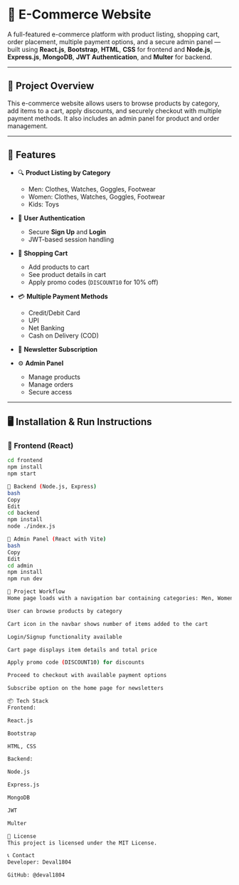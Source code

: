 # 🛒 E-Commerce Website

A full-featured e-commerce platform with product listing, shopping cart, order placement, multiple payment options, and a secure admin panel — built using **React.js**, **Bootstrap**, **HTML**, **CSS** for frontend and **Node.js**, **Express.js**, **MongoDB**, **JWT Authentication**, and **Multer** for backend.

---

## 📖 Project Overview

This e-commerce website allows users to browse products by category, add items to a cart, apply discounts, and securely checkout with multiple payment methods. It also includes an admin panel for product and order management.

---

## 🚀 Features

- 🔍 **Product Listing by Category**
  - Men: Clothes, Watches, Goggles, Footwear
  - Women: Clothes, Watches, Goggles, Footwear
  - Kids: Toys

- 👤 **User Authentication**
  - Secure **Sign Up** and **Login**
  - JWT-based session handling

- 🛒 **Shopping Cart**
  - Add products to cart
  - See product details in cart
  - Apply promo codes (`DISCOUNT10` for 10% off)

- 💳 **Multiple Payment Methods**
  - Credit/Debit Card
  - UPI
  - Net Banking
  - Cash on Delivery (COD)

- 📢 **Newsletter Subscription**

- ⚙️ **Admin Panel**
  - Manage products
  - Manage orders
  - Secure access

---

## 🖥️ Installation & Run Instructions

### 🔹 Frontend (React)

```bash
cd frontend
npm install
npm start

🔹 Backend (Node.js, Express)
bash
Copy
Edit
cd backend
npm install
node ./index.js

🔹 Admin Panel (React with Vite)
bash
Copy
Edit
cd admin
npm install
npm run dev

📑 Project Workflow
Home page loads with a navigation bar containing categories: Men, Women, Kids

User can browse products by category

Cart icon in the navbar shows number of items added to the cart

Login/Signup functionality available

Cart page displays item details and total price

Apply promo code (DISCOUNT10) for discounts

Proceed to checkout with available payment options

Subscribe option on the home page for newsletters

📦 Tech Stack
Frontend:

React.js

Bootstrap

HTML, CSS

Backend:

Node.js

Express.js

MongoDB

JWT

Multer

📑 License
This project is licensed under the MIT License.

📞 Contact
Developer: Deval1804

GitHub: @deval1804
